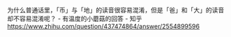 为什么普通话里，「币」与「地」的读音很容易混淆，但是「爸」和「大」的读音却不容易混淆呢？ - 有温度的小蘑菇的回答 - 知乎
https://www.zhihu.com/question/437474864/answer/2554899596

